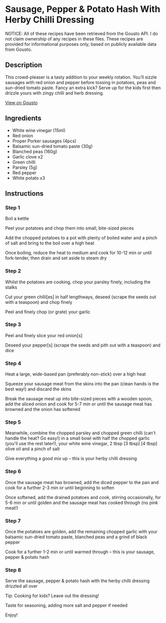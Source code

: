# Sausage, Pepper & Potato Hash With Herby Chilli Dressing

NOTICE: All of these recipes have been retrieved from the Gousto API. I do not claim ownership of any recipes in these files. These recipes are provided for informational purposes only, based on publicly available data from Gousto.

## Description

This crowd-pleaser is a tasty addition to your weekly rotation. You’ll sizzle sausages with red onion and pepper before tossing in potatoes, peas and sun-dried tomato paste. Fancy an extra kick? Serve up for the kids first then drizzle yours with zingy chilli and herb dressing. 

[View on Gousto](https://www.gousto.co.uk/recipes/cookbook/sausage-pepper-potato-hash-with-herby-chilli-dressing)

## Ingredients

- White wine vinegar (15ml)
- Red onion
- Proper Porker sausages (4pcs)
- Balsamic sun-dried tomato paste (30g)
- Blanched peas (160g)
- Garlic clove x2
- Green chilli
- Parsley (5g)
- Red pepper
- White potato x3

## Instructions


### Step 1

Boil a kettle

Peel your potatoes and chop them into small, bite-sized pieces

Add the chopped potatoes to a pot with plenty of boiled water and a pinch of salt and bring to the boil over a high heat

Once boiling, reduce the heat to medium and cook for 10-12 min or until fork-tender, then drain and set aside to steam dry


### Step 2

Whilst the potatoes are cooking, chop your parsley finely, including the stalks

Cut your green chilli[es]<span class="text-danger"> </span>in half lengthways, deseed (scrape the seeds out with a teaspoon) and chop finely

Peel and finely chop (or grate) your garlic


### Step 3

Peel and finely slice your red onion[s]

Deseed your pepper[s] (scrape the seeds and pith out with a teaspoon) and dice


### Step 4

Heat a large, wide-based pan (preferably non-stick) over a high heat

Squeeze your sausage meat from the skins into the pan (clean hands is the best way!) and discard the skins

Break the sausage meat up into bite-sized pieces with a wooden spoon, add the sliced onion and cook for 5-7 min or until the sausage meat has browned and the onion has softened


### Step 5

Meanwhile, combine the chopped parsley and chopped green chilli (can't handle the heat? Go easy!) in a small bowl with half the chopped garlic (you'll use the rest later!), your white wine vinegar, 2 tbsp <span class="text-purple">[3 tbsp]</span> <span class="text-danger">[4 tbsp]</span> olive oil and a pinch of salt

Give everything a good mix up – this is your herby chilli dressing


### Step 6

Once the sausage meat has browned, add the diced pepper to the pan and cook for a further 2-3 min or until beginning to soften

Once softened, add the drained potatoes and cook, stirring occasionally, for 5-6 min or until golden and the sausage meat has cooked through (no pink meat!)


### Step 7

Once the potatoes are golden, add the remaining chopped garlic with your balsamic sun-dried tomato paste, blanched peas and a grind of black pepper

Cook for a further 1-2 min or until warmed through – this is your sausage, pepper & potato hash

### Step 8

Serve the sausage, pepper & potato hash with the herby chilli dressing drizzled all over

<span class="text-danger">Tip: Cooking for kids? Leave out the dressing!</span>

Taste for seasoning, adding more salt and pepper if needed

Enjoy!

